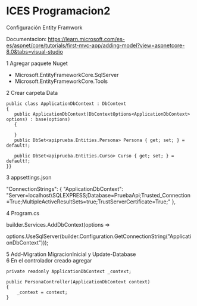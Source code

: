 # ICES Programacion2

Configuración Entity Framwork

Documentacion: https://learn.microsoft.com/es-es/aspnet/core/tutorials/first-mvc-app/adding-model?view=aspnetcore-8.0&tabs=visual-studio

1 Agregar paquete Nuget
- Microsoft.EntityFrameworkCore.SqlServer
- Microsoft.EntityFrameworkCore.Tools
  
2 Crear carpeta Data  

    public class ApplicationDbContext : DbContext
    {
       public ApplicationDbContext(DbContextOptions<ApplicationDbContext> options) : base(options)
       {
  
       }
       public DbSet<apiprueba.Entities.Persona> Persona { get; set; } = default!;

       public DbSet<apiprueba.Entities.Curso> Curso { get; set; } = default!;
    }}


3 appsettings.json

"ConnectionStrings": { "ApplicationDbContext": "Server=localhost\\SQLEXPRESS;Database=PruebaApi;Trusted_Connection=True;MultipleActiveResultSets=true;TrustServerCertificate=True;" },

4 Program.cs

builder.Services.AddDbContext<ApplicationDbContext>(options =>

options.UseSqlServer(builder.Configuration.GetConnectionString("ApplicationDbContext")));

5 Add-Migration MigracionInicial y Update-Database  
6 En el controlador creado agregar

    private readonly ApplicationDbContext _context;

    public PersonaController(ApplicationDbContext context)
    {
        _context = context;
    }

